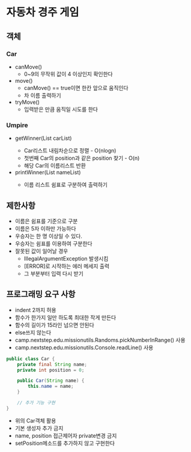 # 자동차 경주 게임

## 객체

### Car

- canMove()
    - 0~9의 무작위 값이 4 이상인지 확인한다
- move()
    - canMove() == true이면 한칸 앞으로 움직인다
    - 차 이름 출력하기
- tryMove()
    - 입력받은 만큼 움직일 시도를 한다

### Umpire

- getWinner(List<Car> carList)
    - Car리스트 내림차순으로 정렬 - O(nlogn)
    - 첫번째 Car의 position과 같은 position 찾기 - O(n)
    - 해당 Car의 이름리스트 반환
- printWinner(List<String> nameList)
    - 이름 리스트 쉼표로 구분하여 출력하기

## 제한사항

- 이름은 쉼표를 기준으로 구분
- 이름은 5자 이하만 가능하다
- 우승자는 한 명 이상일 수 있다.
- 우승자는 쉼표를 이용하여 구분한다
- 잘못된 값이 일어날 경우
    - IllegalArgumentException 발생시킴
    - [ERROR]로 시작하는 에러 메세지 출력
    - 그 부분부터 입력 다시 받기

## 프로그래밍 요구 사항

- indent 2까지 허용
- 함수가 한가지 일만 하도록 최대한 작게 만든다
- 함수의 길이가 15라인 넘으면 안된다
- else쓰지 않는다
- camp.nextstep.edu.missionutils.Randoms.pickNumberInRange() 사용
- camp.nextstep.edu.missionutils.Console.readLine() 사용

```java
public class Car {
	private final String name;
	private int position = 0;

	public Car(String name) {
		this.name = name;
	}

	// 추가 기능 구현
}

```

- 위의 Car객체 활용
- 기본 생성자 추가 금지
- name, position 접근제어자 private변경 금지
- setPosition메소드를 추가하지 않고 구현한다


